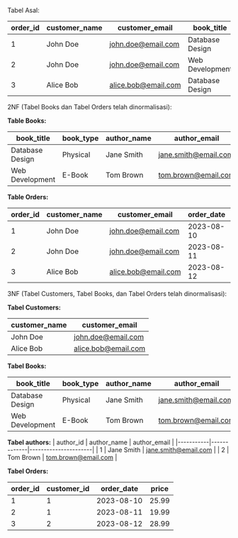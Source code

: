 Tabel Asal:

| order_id | customer_name | customer_email    | book_title     | book_type | author_name  | author_email         | order_date  | price  |
|----------|---------------|-------------------|----------------|-----------|--------------|----------------------|------------|--------|
| 1        | John Doe      | john.doe@email.com | Database Design| Physical  | Jane Smith   | jane.smith@email.com | 2023-08-10 | 25.99  |
| 2        | John Doe      | john.doe@email.com | Web Development| E-Book    | Tom Brown    | tom.brown@email.com  | 2023-08-11 | 19.99  |
| 3        | Alice Bob     | alice.bob@email.com| Database Design| E-Book    | Jane Smith  | jane.smith@email.com | 2023-08-12 | 28.99  |

2NF (Tabel Books dan Tabel Orders telah dinormalisasi):

**Table Books:**

| book_title      | book_type | author_name  | author_email         |
|-----------------|-----------|--------------|----------------------|
| Database Design | Physical  | Jane Smith   | jane.smith@email.com |
| Web Development | E-Book    | Tom Brown    | tom.brown@email.com  |

**Table Orders:**

| order_id | customer_name | customer_email    | order_date  | price  |
|----------|---------------|-------------------|------------|--------|
| 1        | John Doe      | john.doe@email.com | 2023-08-10 | 25.99  |
| 2        | John Doe      | john.doe@email.com | 2023-08-11 | 19.99  |
| 3        | Alice Bob     | alice.bob@email.com | 2023-08-12 | 28.99  |

3NF (Tabel Customers, Tabel Books, dan Tabel Orders telah dinormalisasi):

**Tabel Customers:**

| customer_name | customer_email    |
|---------------|-------------------|
| John Doe      | john.doe@email.com|
| Alice Bob     | alice.bob@email.com|

**Tabel Books:**

| book_title      | book_type | author_name  | author_email    |
|-----------------|-----------|--------------|-----------------|
| Database Design | Physical  | Jane Smith   | jane.smith@email.com|
| Web Development| E-Book    | Tom Brown    | tom.brown@email.com|

**Tabel authors:**
| author_id | author_name | author_email         |
|-----------|-------------|----------------------|
| 1         | Jane Smith  | jane.smith@email.com |
| 2         | Tom Brown   | tom.brown@email.com  |

**Tabel Orders:**

| order_id | customer_id | order_date  | price  |
|----------|-------------|-------------|--------|
| 1        | 1           | 2023-08-10  | 25.99  |
| 2        | 1           | 2023-08-11  | 19.99  |
| 3        | 2           | 2023-08-12  | 28.99  |

